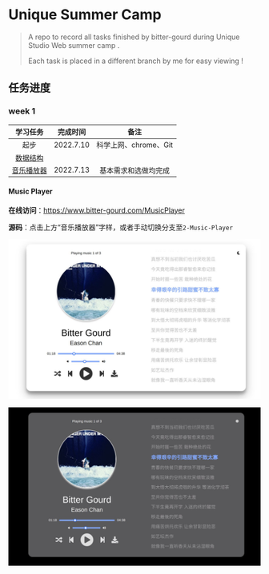 #  Unique Summer Camp

> A repo to record all tasks finished by bitter-gourd during Unique Studio Web summer camp .
>
> Each task is placed in a different branch by me for easy viewing !

## 任务进度

### week 1

|                         **学习任务**                         | 完成时间  |         备注          |
| :----------------------------------------------------------: | :-------: | :-------------------: |
|                             起步                             | 2022.7.10 | 科学上网、chrome、Git |
| [数据结构](https://github.com/gaoachao/Unique-Summer-Camp/tree/1-Data-Structure) |           |                       |
| [音乐播放器](https://github.com/gaoachao/Unique-Summer-Camp/tree/2-Music-Player) | 2022.7.13 | 基本需求和选做均完成  |

#### Music Player

**在线访问**：https://www.bitter-gourd.com/MusicPlayer

**源码**：点击上方“音乐播放器”字样，或者手动切换分支至`2-Music-Player`

![daytime-model](https://github.com/gaoachao/Unique-Summer-Camp/raw/main/images/daytime-model.jpg)

![night-model](https://github.com/gaoachao/Unique-Summer-Camp/raw/main/images/night-model.jpg)
